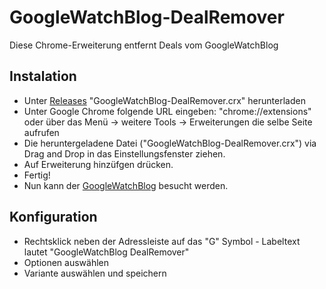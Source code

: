 # GoogleWatchBlog-DealRemover
Diese Chrome-Erweiterung entfernt Deals vom GoogleWatchBlog

## Instalation ##
* Unter [Releases](https://github.com/AragurDEV/GoogleWatchBlog-DealRemover/releases) "GoogleWatchBlog-DealRemover.crx" herunterladen
* Unter Google Chrome folgende URL eingeben: "chrome://extensions" oder über das Menü -> weitere Tools -> Erweiterungen die selbe Seite aufrufen
* Die heruntergeladene Datei ("GoogleWatchBlog-DealRemover.crx") via Drag and Drop in das Einstellungsfenster ziehen.
* Auf Erweiterung hinzüfgen drücken.
* Fertig!
* Nun kann der [GoogleWatchBlog](https://www.googlewatchblog.de/) besucht werden.

## Konfiguration ##
* Rechtsklick neben der Adressleiste auf das "G" Symbol - Labeltext lautet "GoogleWatchBlog DealRemover"
* Optionen auswählen
* Variante auswählen und speichern
